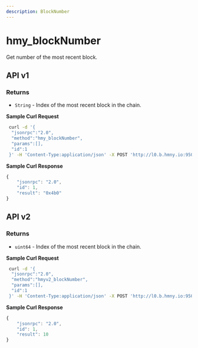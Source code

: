 ```yaml
---
description: BlockNumber
---
```


# hmy\_blockNumber

Get number of the most recent block.

## API v1

### Returns

* `String` - Index of the most recent block in the chain.

**Sample Curl Request**

```bash
 curl -d '{
  "jsonrpc":"2.0",
  "method":"hmy_blockNumber",
  "params":[],
  "id":1
 }' -H 'Content-Type:application/json' -X POST 'http://l0.b.hmny.io:9500'
```

**Sample Curl Response**

```javascript
{
    "jsonrpc": "2.0",
    "id": 1,
    "result": "0x4b0"
}
```

## API v2

### Returns

* `uint64` - Index of the most recent block in the chain.

**Sample Curl Request**

```bash
 curl -d '{
  "jsonrpc":"2.0",
  "method":"hmyv2_blockNumber",
  "params":[],
  "id":1
 }' -H 'Content-Type:application/json' -X POST 'http://l0.b.hmny.io:9500'
```

**Sample Curl Response**

```javascript
{
    "jsonrpc": "2.0",
    "id": 1,
    "result": 10
}
```

